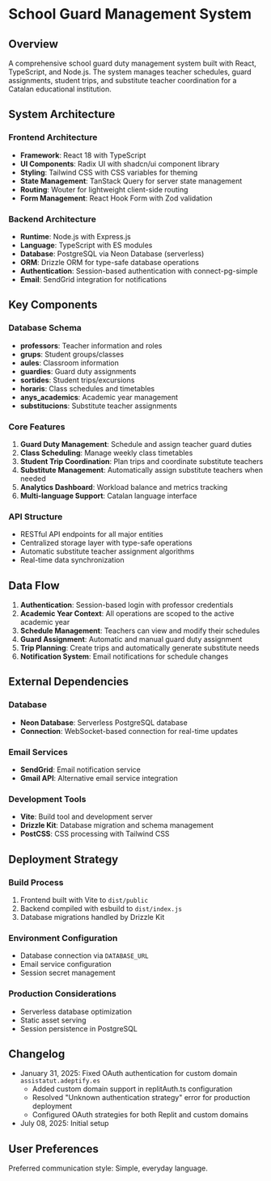 # School Guard Management System

## Overview

A comprehensive school guard duty management system built with React, TypeScript, and Node.js. The system manages teacher schedules, guard assignments, student trips, and substitute teacher coordination for a Catalan educational institution.

## System Architecture

### Frontend Architecture
- **Framework**: React 18 with TypeScript
- **UI Components**: Radix UI with shadcn/ui component library
- **Styling**: Tailwind CSS with CSS variables for theming
- **State Management**: TanStack Query for server state management
- **Routing**: Wouter for lightweight client-side routing
- **Form Management**: React Hook Form with Zod validation

### Backend Architecture
- **Runtime**: Node.js with Express.js
- **Language**: TypeScript with ES modules
- **Database**: PostgreSQL via Neon Database (serverless)
- **ORM**: Drizzle ORM for type-safe database operations
- **Authentication**: Session-based authentication with connect-pg-simple
- **Email**: SendGrid integration for notifications

## Key Components

### Database Schema
- **professors**: Teacher information and roles
- **grups**: Student groups/classes
- **aules**: Classroom information
- **guardies**: Guard duty assignments
- **sortides**: Student trips/excursions
- **horaris**: Class schedules and timetables
- **anys_academics**: Academic year management
- **substitucions**: Substitute teacher assignments

### Core Features
1. **Guard Duty Management**: Schedule and assign teacher guard duties
2. **Class Scheduling**: Manage weekly class timetables
3. **Student Trip Coordination**: Plan trips and coordinate substitute teachers
4. **Substitute Management**: Automatically assign substitute teachers when needed
5. **Analytics Dashboard**: Workload balance and metrics tracking
6. **Multi-language Support**: Catalan language interface

### API Structure
- RESTful API endpoints for all major entities
- Centralized storage layer with type-safe operations
- Automatic substitute teacher assignment algorithms
- Real-time data synchronization

## Data Flow

1. **Authentication**: Session-based login with professor credentials
2. **Academic Year Context**: All operations are scoped to the active academic year
3. **Schedule Management**: Teachers can view and modify their schedules
4. **Guard Assignment**: Automatic and manual guard duty assignment
5. **Trip Planning**: Create trips and automatically generate substitute needs
6. **Notification System**: Email notifications for schedule changes

## External Dependencies

### Database
- **Neon Database**: Serverless PostgreSQL database
- **Connection**: WebSocket-based connection for real-time updates

### Email Services
- **SendGrid**: Email notification service
- **Gmail API**: Alternative email service integration

### Development Tools
- **Vite**: Build tool and development server
- **Drizzle Kit**: Database migration and schema management
- **PostCSS**: CSS processing with Tailwind CSS

## Deployment Strategy

### Build Process
1. Frontend built with Vite to `dist/public`
2. Backend compiled with esbuild to `dist/index.js`
3. Database migrations handled by Drizzle Kit

### Environment Configuration
- Database connection via `DATABASE_URL`
- Email service configuration
- Session secret management

### Production Considerations
- Serverless database optimization
- Static asset serving
- Session persistence in PostgreSQL

## Changelog

- January 31, 2025: Fixed OAuth authentication for custom domain `assistatut.adeptify.es` 
  - Added custom domain support in replitAuth.ts configuration
  - Resolved "Unknown authentication strategy" error for production deployment
  - Configured OAuth strategies for both Replit and custom domains
- July 08, 2025: Initial setup

## User Preferences

Preferred communication style: Simple, everyday language.